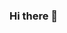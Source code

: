 ### Hi there 👋

<!--
**tmorri35/tmorri35** is a ✨ _special_ ✨ repository because its `README.md` (this file) appears on your GitHub profile.

Here are some ideas to get you started:

- 🔭 I’m currently working on ...learnn\ing new things
- 🌱 I’m currently learning ...coding
- 👯 I’m looking to collaborate on ...anything
- 🤔 I’m looking for help with ...everything
- 💬 Ask me about ...anything
- 📫 How to reach me: ...talmidgelynch@gmail.com
- 😄 Pronouns: ...him he
- ⚡ Fun fact: ...i love music
-->
